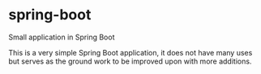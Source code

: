 # spring-boot
Small application in Spring Boot

This is a very simple Spring Boot application, it does not have many uses but serves as the ground work to be improved upon with more additions.
